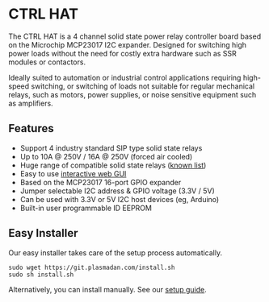 <!--
---
name: CTRL HAT
class: board
type: io, relay, motor
formfactor: HAT
manufacturer: PlasmaDan
description: SIP style solid state relay (SSR) home automation and industrial control HAT for Raspberry Pi.
url: https://plasmadan.com/ctrlhat
github: https://github.com/plasmadancom/CTRL-HAT
buy: https://plasmadan.com/ctrlhat
image: 'ctrl-hat.png'
pincount: 40
eeprom: yes
power:
  '1':
  '2':
  '4':
ground:
  '6':
  '9':
  '14':
  '20':
  '25':
pin:
  '3':
    mode: i2c
  '5':
    mode: i2c
i2c:
  '0x20':
    alternate: [ '0x21', '0x22', '0x23', '0x24', '0x25', '0x26', '0x27' ]
    name: MCP23017
    device: MCP23017
-->
# CTRL HAT

The CTRL HAT is a 4 channel solid state power relay controller board based on the Microchip MCP23017 I2C expander. Designed for switching high power loads without the need for costly extra hardware such as SSR modules or contactors.

Ideally suited to automation or industrial control applications requiring high-speed switching, or switching of loads not suitable for regular mechanical relays, such as motors, power supplies, or noise sensitive equipment such as amplifiers.

## Features

* Support 4 industry standard SIP type solid state relays
* Up to 10A @ 250V / 16A @ 250V (forced air cooled)
* Huge range of compatible solid state relays ([known list](https://github.com/plasmadancom/CTRL-HAT#known-compatible-solid-state-relays))
* Easy to use [interactive web GUI](https://io.plasmadan.com/ctrlhat)
* Based on the MCP23017 16-port GPIO expander
* Jumper selectable I2C address & GPIO voltage (3.3V / 5V)
* Can be used with 3.3V or 5V I2C host devices (eg, Arduino)
* Built-in user programmable ID EEPROM

## Easy Installer

Our easy installer takes care of the setup process automatically.

```
sudo wget https://git.plasmadan.com/install.sh
sudo sh install.sh
```

Alternatively, you can install manually. See our [setup guide](https://github.com/plasmadancom/HAT-GUI#setup-guide).
